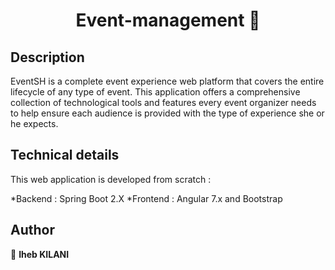 <h1 align="center">Event-management 🎉</h1>

## Description
EventSH is a complete event experience web platform that covers the entire lifecycle of any type of event. This application offers a comprehensive collection of technological tools and features every event organizer needs to help ensure each audience is provided with the type of experience she or he expects.

## Technical details

This web application is developed from scratch :

   *Backend : Spring Boot 2.X
   *Frontend : Angular 7.x and Bootstrap


## Author

👤 **Iheb KILANI**
